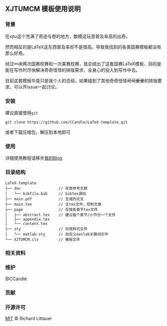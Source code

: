 ## XJTUMCM 模板使用说明
### 背景
在xjtu这个充满了奇迹与卷的地方，数模这玩意普及率高的出奇。

然而相反的是LaTeX这东西普及率却不是很高。导致我找到的各类国赛模板都没有那么好用。

经过~~一次~~两次国赛校赛和一次美赛校赛，我总结出了这套国赛LaTeX模板，目的是能在写作时尽快解决奇奇怪怪的排版需求，全身心的投入到写作中去。

目前这套模板毕竟只是我个人的总结，如果碰到了其他奇奇怪怪~~可可爱爱~~的排版要求，可以开issue一起讨论。

### 安装
建议直接使用`git`

```git
git clone https://github.com/CCandle/LaTeX-template.git
```

或者下载压缩包，解压到本地即可

### 使用
详细使用教程请移步[我的Blog](https://blog.ccandletop)

### 目录结构
```tree
LaTeX-template
├── doc                 // 存放参考文献
│   └── bibfile.bib     // bibtex源码
├── main.pdf            // 生成的论文
├── main.tex            // 主tex文件，控制文章
├── page                // 存放各章节tex文件
│   ├── abstract.tex    // 建议每个章节/小节分一个文件
│   ├── appendix.tex
│   └── content.tex
├── sty                 // 存放样式文件
│   └── matlab.sty      // 自定义matlab关键词文件
└── XJTUMCM.cls         // 模板文件
```

### 相关资料

### 维护
@CCandle

### 贡献

### 开源许可
[MIT](LICENSE) © Richard Littauer